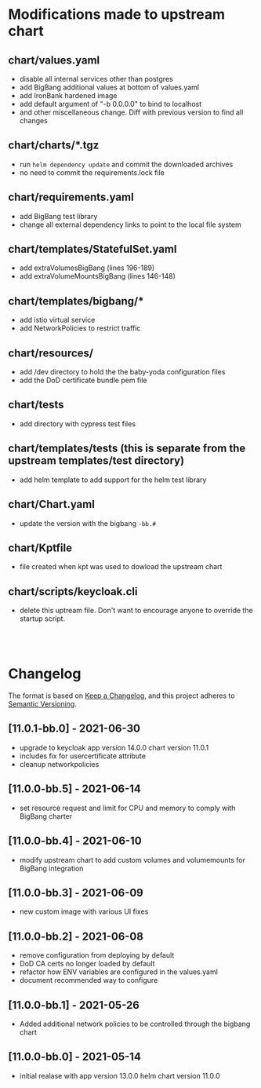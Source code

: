 # Modifications made to upstream chart
## chart/values.yaml
- disable all internal services other than postgres
- add BigBang additional values at bottom of values.yaml
- add IronBank hardened image
- add default argument of "-b 0.0.0.0" to bind to localhost
- and other miscellaneous change.  Diff with previous version to find all changes

##  chart/charts/*.tgz
- run ```helm dependency update``` and commit the downloaded archives
- no need to commit the requirements.lock file

## chart/requirements.yaml
- add BigBang test library
- change all external dependency links to point to the local file system

## chart/templates/StatefulSet.yaml
- add extraVolumesBigBang (lines 196-189)
- add extraVolumeMountsBigBang (lines 146-148)

## chart/templates/bigbang/*
- add istio virtual service
- add NetworkPolicies to restrict traffic

## chart/resources/
- add /dev directory to hold the the baby-yoda configuration files
- add the DoD certificate bundle pem file

## chart/tests
- add directory with cypress test files

## chart/templates/tests  (this is separate from the upstream templates/test directory)
- add helm template to add support for the helm test library

## chart/Chart.yaml
- update the version with the bigbang ```-bb.#``` 

## chart/Kptfile
- file created when kpt was used to dowload the upstream chart

## chart/scripts/keycloak.cli
- delete this uptream file.  Don't want to encourage anyone to override the startup script.  


&nbsp;  
&nbsp;    

# Changelog

The format is based on [Keep a Changelog](https://keepachangelog.com/en/1.0.0/), and this project adheres to [Semantic Versioning](https://semver.org/spec/v2.0.0.html).

## [11.0.1-bb.0] - 2021-06-30
- upgrade to keycloak app version 14.0.0 chart version 11.0.1
- includes fix for usercertificate attribute
- cleanup networkpolicies

## [11.0.0-bb.5] - 2021-06-14
- set resource request and limit for CPU and memory to comply with BigBang charter

## [11.0.0-bb.4] - 2021-06-10
- modify upstream chart to add custom volumes and volumemounts for BigBang integration

## [11.0.0-bb.3] - 2021-06-09
- new custom image with various UI fixes

## [11.0.0-bb.2] - 2021-06-08
- remove configuration from deploying by default
- DoD CA certs no longer loaded by default
- refactor how ENV variables are configured in the values.yaml
- document recommended way to configure

## [11.0.0-bb.1] - 2021-05-26
- Added additional network policies to be controlled through the bigbang chart

## [11.0.0-bb.0] - 2021-05-14
- initial realase with app version 13.0.0 helm chart version 11.0.0

